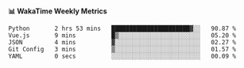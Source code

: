 **:bar_chart: WakaTime Weekly Metrics**

<!--START_SECTION:waka-->

```text
Python       2 hrs 53 mins   ██████████████████████▓░░   90.87 %
Vue.js       9 mins          █▒░░░░░░░░░░░░░░░░░░░░░░░   05.20 %
JSON         4 mins          ▓░░░░░░░░░░░░░░░░░░░░░░░░   02.27 %
Git Config   3 mins          ▒░░░░░░░░░░░░░░░░░░░░░░░░   01.57 %
YAML         0 secs          ░░░░░░░░░░░░░░░░░░░░░░░░░   00.09 %
```

<!--END_SECTION:waka-->
